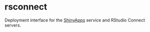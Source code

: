 rsconnect
=======================================================

Deployment interface for the [ShinyApps](http://www.shinyapps.io) service and RStudio Connect servers.


